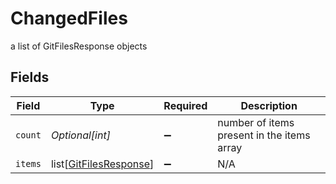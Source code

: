 # ChangedFiles

a list of GitFilesResponse objects


## Fields

| Field                                                             | Type                                                              | Required                                                          | Description                                                       |
| ----------------------------------------------------------------- | ----------------------------------------------------------------- | ----------------------------------------------------------------- | ----------------------------------------------------------------- |
| `count`                                                           | *Optional[int]*                                                   | :heavy_minus_sign:                                                | number of items present in the items array                        |
| `items`                                                           | list[[GitFilesResponse](../../models/shared/gitfilesresponse.md)] | :heavy_minus_sign:                                                | N/A                                                               |